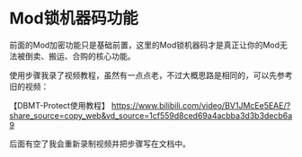 # Mod锁机器码功能

前面的Mod加密功能只是基础前置，这里的Mod锁机器码才是真正让你的Mod无法被倒卖、搬运、合购的核心功能。

使用步骤我录了视频教程，虽然有一点点老，不过大概思路是相同的，可以先参考旧的视频：

【DBMT-Protect使用教程】 https://www.bilibili.com/video/BV1JMcEe5EAE/?share_source=copy_web&vd_source=1cf559d8ced69a4acbba3d3b3decb6a9

后面有空了我会重新录制视频并把步骤写在文档中。